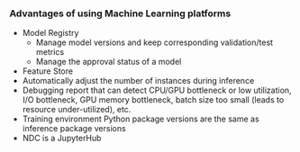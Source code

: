 ### Advantages of using Machine Learning platforms

- Model Registry
    - Manage model versions and keep corresponding validation/test metrics
    - Manage the approval status of a model
- Feature Store
- Automatically adjust the number of instances during inference
- Debugging report that can detect CPU/GPU bottleneck or low utilization, I/O bottleneck, GPU memory bottleneck, batch size too small (leads to resource under-utilized), etc.
- Training environment Python package versions are the same as inference package versions
- NDC is a JupyterHub

